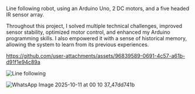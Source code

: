 Line following robot, using an Arduino Uno, 2 DC motors, and a five headed IR sensor array.

Throughout this project, I solved multiple technical challenges, improved sensor stability, optimized motor control, and enhanced my Arduino programming skills.
I also empowered it with a sense of historical memory, allowing the system to learn from its previous experiences.

https://github.com/user-attachments/assets/96839589-0691-4c57-a61b-d91f1e94c89a

![Line following](https://github.com/user-attachments/assets/f1d4439b-c2a1-432c-b04a-520e58b81679)

![WhatsApp Image 2025-10-11 at 00 10 37_47dd741b](https://github.com/user-attachments/assets/abe45cce-5aee-41c4-9a2e-182453856bc8)





